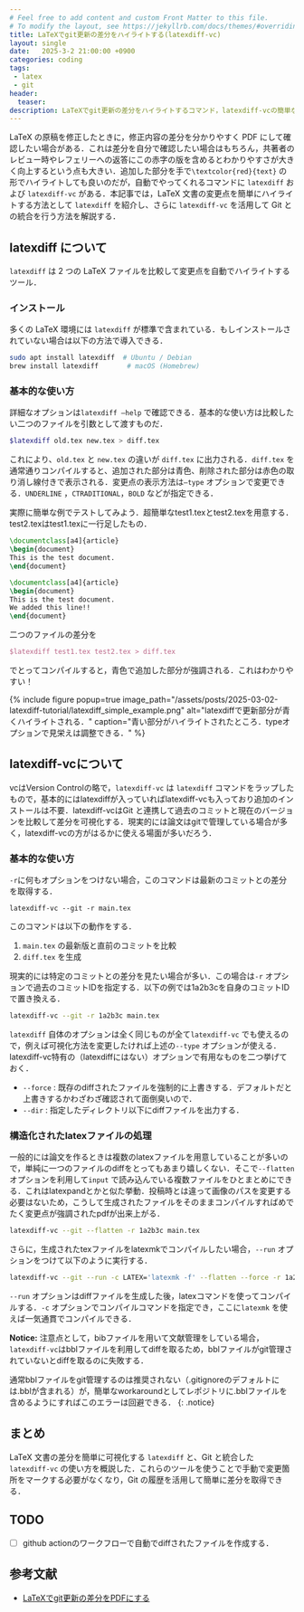 ```yaml
---
# Feel free to add content and custom Front Matter to this file.
# To modify the layout, see https://jekyllrb.com/docs/themes/#overriding-theme-defaults
title: LaTeXでgit更新の差分をハイライトする(latexdiff-vc)
layout: single
date:   2025-3-2 21:00:00 +0900
categories: coding
tags:
 - latex
 - git
header:
  teaser:
description: LaTeXでgit更新の差分をハイライトするコマンド，latexdiff-vcの簡単な使い方の紹介．
---
```



LaTeX の原稿を修正したときに，修正内容の差分を分かりやすく PDF にして確認したい場合がある．これは差分を自分で確認したい場合はもちろん，共著者のレビュー時やレフェリーへの返答にこの赤字の版を含めるとわかりやすさが大きく向上するという点も大きい．追加した部分を手で`\textcolor{red}{text}` の形でハイライトしても良いのだが，自動でやってくれるコマンドに `latexdiff` および `latexdiff-vc` がある．本記事では，LaTeX 文書の変更点を簡単にハイライトする方法として `latexdiff` を紹介し、さらに `latexdiff-vc` を活用して Git との統合を行う方法を解説する．

## latexdiff について

`latexdiff` は 2 つの LaTeX ファイルを比較して変更点を自動でハイライトするツール．

### インストール

多くの LaTeX 環境には `latexdiff` が標準で含まれている．もしインストールされていない場合は以下の方法で導入できる．

```bash
sudo apt install latexdiff  # Ubuntu / Debian
brew install latexdiff       # macOS (Homebrew)

```

### 基本的な使い方

詳細なオプションは`latexdiff —help` で確認できる．基本的な使い方は比較したい二つのファイルを引数として渡すものだ．

```bash
$latexdiff old.tex new.tex > diff.tex

```

これにより、`old.tex` と `new.tex` の違いが `diff.tex` に出力される．`diff.tex` を通常通りコンパイルすると、追加された部分は青色、削除された部分は赤色の取り消し線付きで表示される．変更点の表示方法は`—type` オプションで変更できる．`UNDERLINE` ，`CTRADITIONAL`，`BOLD` などが指定できる．

実際に簡単な例でテストしてみよう．超簡単なtest1.texとtest2.texを用意する．test2.texはtest1.texに一行足したもの．

```latex
\documentclass[a4]{article}
\begin{document}
This is the test document.
\end{document}
```

```latex
\documentclass[a4]{article}
\begin{document}
This is the test document.
We added this line!!
\end{document}
```

二つのファイルの差分を

```latex
$latexdiff test1.tex test2.tex > diff.tex
```

でとってコンパイルすると，青色で追加した部分が強調される．これはわかりやすい！

{% include figure popup=true image_path="/assets/posts/2025-03-02-latexdiff-tutorial/latexdiff_simple_example.png" alt="latexdiffで更新部分が青くハイライトされる．" caption="青い部分がハイライトされたところ．typeオプションで見栄えは調整できる．" %}


## latexdiff-vcについて

vcはVersion Controlの略で，`latexdiff-vc` は `latexdiff` コマンドをラップしたもので，基本的にはlatexdiffが入っていればlatexdiff-vcも入っており追加のインストールは不要．latexdiff-vcはGit と連携して過去のコミットと現在のバージョンを比較して差分を可視化する．現実的には論文はgitで管理している場合が多く，latexdiff-vcの方がはるかに使える場面が多いだろう．

### 基本的な使い方

`-r`に何もオプションをつけない場合，このコマンドは最新のコミットとの差分を取得する．

```
latexdiff-vc --git -r main.tex
```

このコマンドは以下の動作をする．

1. `main.tex` の最新版と直前のコミットを比較
2. `diff.tex` を生成

現実的には特定のコミットとの差分を見たい場合が多い．この場合は`-r` オプションで過去のコミットIDを指定する．以下の例では1a2b3cを自身のコミットIDで置き換える．

```bash
latexdiff-vc --git -r 1a2b3c main.tex
```

`latexdiff` 自体のオプションは全く同じものが全て`latexdiff-vc` でも使えるので，例えば可視化方法を変更したければ上述の`--type` オプションが使える．latexdiff-vc特有の（latexdiffにはない）オプションで有用なものを二つ挙げておく．

- `--force` : 既存のdiffされたファイルを強制的に上書きする．デフォルトだと上書きするかわざわざ確認されて面倒臭いので．
- `--dir` : 指定したディレクトリ以下にdiffファイルを出力する．

### 構造化されたlatexファイルの処理

一般的には論文を作るときは複数のlatexファイルを用意していることが多いので，単純に一つのファイルのdiffをとってもあまり嬉しくない．そこで`--flatten` オプションを利用して`input` で読み込んでいる複数ファイルをひとまとめにできる．これはlatexpandとかと似た挙動．投稿時とは違って画像のパスを変更する必要はないため，こうして生成されたファイルをそのままコンパイルすればめでたく変更点が強調されたpdfが出来上がる．

```bash
latexdiff-vc --git --flatten -r 1a2b3c main.tex
```

さらに，生成されたtexファイルをlatexmkでコンパイルしたい場合，`--run` オプションをつけて以下のように実行する．

```bash
latexdiff-vc --git --run -c LATEX='latexmk -f' --flatten --force -r 1a2b3c main.tex
```

`--run` オプションはdiffファイルを生成した後，latexコマンドを使ってコンパイルする．`-c` オプションでコンパイルコマンドを指定でき，ここに`latexmk` を使えば一気通貫でコンパイルできる．

 **Notice:** 注意点として，bibファイルを用いて文献管理をしている場合，`latexdiff-vc`はbblファイルを利用してdiffを取るため，bblファイルがgit管理されていないとdiffを取るのに失敗する．

通常bblファイルをgit管理するのは推奨されない（.gitignoreのデフォルトには.bblが含まれる）が，簡単なworkaroundとしてレポジトリに.bblファイルを含めるようにすればこのエラーは回避できる．
 {: .notice}

## まとめ

LaTeX 文書の差分を簡単に可視化する `latexdiff` と、Git と統合した `latexdiff-vc` の使い方を概説した．これらのツールを使うことで手動で変更箇所をマークする必要がなくなり，Git の履歴を活用して簡単に差分を取得できる．

## TODO

- [ ]  github actionのワークフローで自動でdiffされたファイルを作成する．

## 参考文献

- [LaTeXでgit更新の差分をPDFにする](https://zenn.dev/ganariya/articles/latex-diff-vc)
